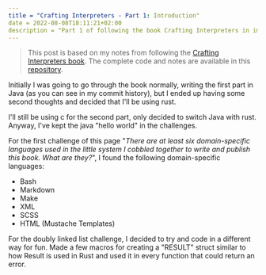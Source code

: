 ```yaml
---
title = "Crafting Interpreters - Part 1: Introduction"
date = 2022-08-08T18:11:21+02:00
description = "Part 1 of following the book Crafting Interpreters in implementing interpreters for the Lox programming language."
---
```



> This post is based on my notes from following the [Crafting Interpreters book](https://craftinginterpreters.com/).
> The complete code and notes are available in this [repository](https://github.com/EdSwordsmith/crafting_interpreters).

Initially I was going to go through the book normally, writing the first part in Java (as you can see in my commit history), but I ended up having some second thoughts and decided that I'll be using rust.

I'll still be using c for the second part, only decided to switch Java with rust. Anyway, I've kept the java "hello world" in the challenges.

For the first challenge of this page "*There are at least six domain-specific languages used in the little system I cobbled together to write and publish this book. What are they?*", I found the following domain-specific languages:
- Bash
- Markdown
- Make
- XML
- SCSS
- HTML (Mustache Templates)

For the doubly linked list challenge, I decided to try and code in a different way for fun. Made a few macros for creating a "RESULT" struct similar to how Result is used in Rust and used it in every function that could return an error.
